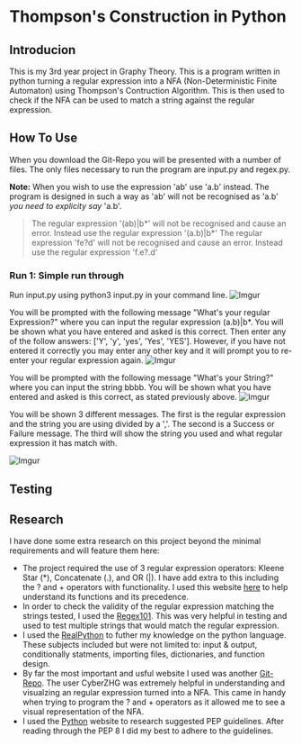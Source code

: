 # Thompson's Construction in Python

## Introducion
This is my 3rd year project in Graphy Theory.  This is a program written in python turning a regular expression into a NFA (Non-Deterministic Finite Automaton) using Thompson's Contruction Algorithm.  This is then used to check if the NFA can be used to match a string against the regular expression.

## How To Use
When you download the Git-Repo you will be presented with a number of files.  The only files necessary to run the program are input.py and regex.py.

**Note:** When you wish to use the expression 'ab' use 'a.b' instead.  The program is designed in such a way as 'ab' will not be recognised as 'a.b' *you need to explicity say* 'a.b'.  
> The regular expression '(ab)|b*' will not be recognised and cause an error.  Instead use the regular expression '(a.b)|b*'
> The regular expression 'fe?d' will not be recognised and cause an error. Instead use the regular expression 'f.e?.d'

### Run 1: Simple run through

Run input.py using python3 input.py in your command line.
![Imgur](https://i.imgur.com/SipeKsH.png)

You will be prompted with the following message "What's your regular Expression?" where you can input the regular expression (a.b)|b*.  You will be shown what you have entered and asked is this correct.  Then enter any of the follow answers: ['Y', 'y', 'yes', 'Yes', 'YES'].  However, if you have not entered it correctly you may enter any other key and it will prompt you to re-enter your regular expression again.
![Imgur](https://i.imgur.com/JYcg7jl.png)

You will be prompted with the following message "What's your String?" where you can input the string bbbb.  You will be shown what you have entered and asked is this correct, as stated previously above.
![Imgur](https://i.imgur.com/A2tP4fo.png)

You will be shown 3 different messages.  The first is the regular expression and the string you are using divided by a ','.  The second is a Success or Failure message.  The third will show the string you used and what regular expression it has match with.

![Imgur](https://i.imgur.com/Vi3dHKm.png)

## Testing


## Research
I have done some extra research on this project beyond the minimal requirements and will feature them here:
- The project required the use of 3 regular expression operators: Kleene Star (*), Concatenate (.), and OR (|).  I have add extra to this including the ? and + operators with functionality.  I used this website [here](https://www.gnu.org/software/gcal/manual/html_node/Regexp-Operators.html#Regexp-Operators) to help understand its functions and its precedence.
- In order to check the validity of the regular expression matching the strings tested, I used the [Regex101](https://regex101.com/).  This was very helpful in testing and used to test multiple strings that would match the regular expression.
- I used the [RealPython](https://realpython.com/) to futher my knowledge on the python language.  These subjects included but were not limited to: input & output, conditionally statments, importing files, dictionaries, and function design.
- By far the most important and usful website I used was another [Git-Repo](https://cyberzhg.github.io/toolbox/regex2nfa). The user CyberZHG was extremely helpful in understanding and visualzing an regular expression turned into a NFA.  This came in handy when trying to program the ? and  + operators as it allowed me to see a visual representation of the NFA.
- I used the [Python](https://www.python.org/dev/peps/) website to research suggested PEP guidelines.  After reading through the PEP 8 I did my best to adhere to the guidelines.


